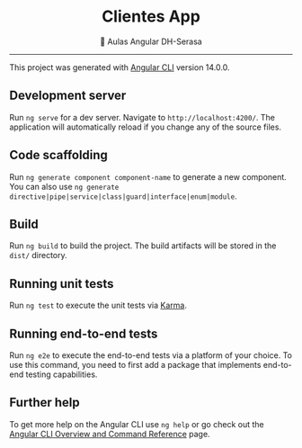 <p align="center">  </![react-logo-angularjs-javascript-aspnet-mvc-web-application-software-framework-ionic-nodejs-png-clipart](https://user-images.githubusercontent.com/102123328/182289049-72562e8e-e038-4df8-96de-27b3ec6115cd.jpg)
p>

<h1 align="center"> Clientes App </h1>
<p align="center">🚀  Aulas Angular DH-Serasa </p>

<hr>

This project was generated with [Angular CLI](https://github.com/angular/angular-cli) version 14.0.0.

## Development server

Run `ng serve` for a dev server. Navigate to `http://localhost:4200/`. The application will automatically reload if you change any of the source files.

## Code scaffolding

Run `ng generate component component-name` to generate a new component. You can also use `ng generate directive|pipe|service|class|guard|interface|enum|module`.

## Build

Run `ng build` to build the project. The build artifacts will be stored in the `dist/` directory.

## Running unit tests

Run `ng test` to execute the unit tests via [Karma](https://karma-runner.github.io).

## Running end-to-end tests

Run `ng e2e` to execute the end-to-end tests via a platform of your choice. To use this command, you need to first add a package that implements end-to-end testing capabilities.

## Further help

To get more help on the Angular CLI use `ng help` or go check out the [Angular CLI Overview and Command Reference](https://angular.io/cli) page.
